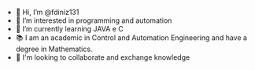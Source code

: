 - 👋 Hi, I’m @fdiniz131
- 👀 I’m interested in programming and automation
- 🌱 I’m currently learning JAVA e C
- 📚 I am an academic in Control and Automation Engineering and have a degree in Mathematics.
- 💞️ I'm looking to collaborate and exchange knowledge
<!---
fdiniz131/fdiniz131 is a ✨ special ✨ repository because its `README.md` (this file) appears on your GitHub profile.
You can click the Preview link to take a look at your changes.
--->
